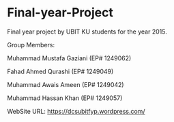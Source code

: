 # Final-year-Project
Final year project by UBIT KU students for the year 2015.

Group Members:

Muhammad Mustafa Gaziani (EP# 1249062)

Fahad Ahmed Qurashi (EP# 1249049)

Muhammad Awais Ameen (EP# 1249042)

Muhammad Hassan Khan (EP# 1249057)


WebSite URL:
https://dcsubitfyp.wordpress.com/
